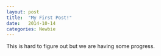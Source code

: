 ```yaml
---
layout: post
title:  "My First Post!"
date:   2014-10-14 
categories: Newbie
---
```

This is hard to figure out but we are having some progress.